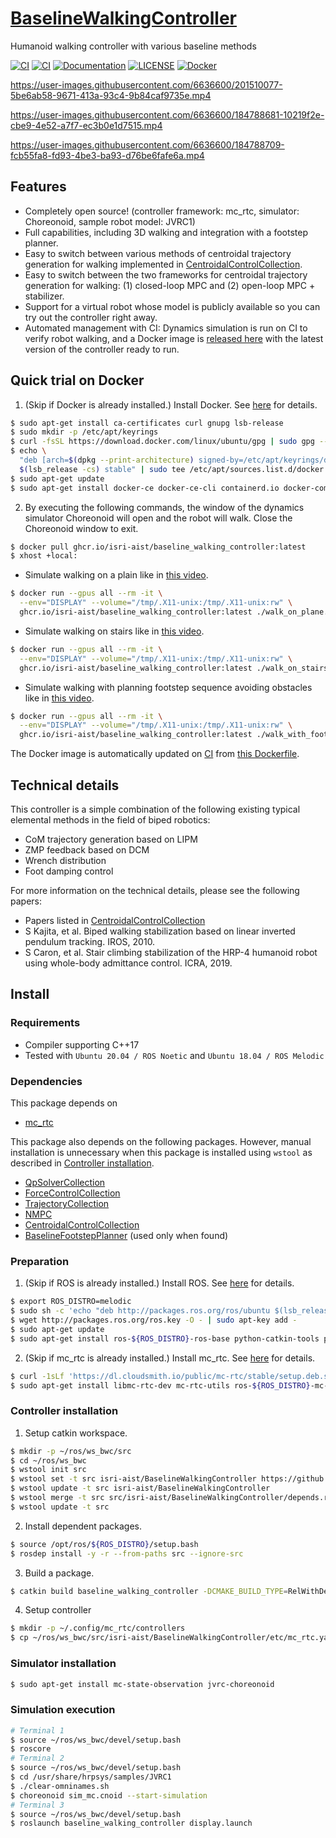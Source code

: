# [BaselineWalkingController](https://github.com/isri-aist/BaselineWalkingController)
Humanoid walking controller with various baseline methods

[![CI](https://github.com/isri-aist/BaselineWalkingController/actions/workflows/ci-standalone.yaml/badge.svg)](https://github.com/isri-aist/BaselineWalkingController/actions/workflows/ci-standalone.yaml)
[![CI](https://github.com/isri-aist/BaselineWalkingController/actions/workflows/ci-catkin.yaml/badge.svg)](https://github.com/isri-aist/BaselineWalkingController/actions/workflows/ci-catkin.yaml)
[![Documentation](https://img.shields.io/badge/doxygen-online-brightgreen?logo=read-the-docs&style=flat)](https://isri-aist.github.io/BaselineWalkingController/)
[![LICENSE](https://img.shields.io/github/license/isri-aist/BaselineWalkingController)](https://github.com/isri-aist/BaselineWalkingController/blob/master/LICENSE)
[![Docker](https://img.shields.io/badge/Docker%20image-ready-blue)](https://github.com/isri-aist/BaselineWalkingController/pkgs/container/baseline_walking_controller)

https://user-images.githubusercontent.com/6636600/201510077-5be6ab58-9671-413a-93c4-9b84caf9735e.mp4

https://user-images.githubusercontent.com/6636600/184788681-10219f2e-cbe9-4e52-a7f7-ec3b0e1d7515.mp4

https://user-images.githubusercontent.com/6636600/184788709-fcb55fa8-fd93-4be3-ba93-d76be6fafe6a.mp4

## Features
- Completely open source! (controller framework: mc_rtc, simulator: Choreonoid, sample robot model: JVRC1)
- Full capabilities, including 3D walking and integration with a footstep planner.
- Easy to switch between various methods of centroidal trajectory generation for walking implemented in [CentroidalControlCollection](https://github.com/isri-aist/CentroidalControlCollection).
- Easy to switch between the two frameworks for centroidal trajectory generation for walking: (1) closed-loop MPC and (2) open-loop MPC + stabilizer.
- Support for a virtual robot whose model is publicly available so you can try out the controller right away.
- Automated management with CI: Dynamics simulation is run on CI to verify robot walking, and a Docker image is [released here](https://github.com/isri-aist/BaselineWalkingController/pkgs/container/baseline_walking_controller) with the latest version of the controller ready to run.

## Quick trial on Docker
1. (Skip if Docker is already installed.) Install Docker. See [here](https://docs.docker.com/engine/install) for details.
```bash
$ sudo apt-get install ca-certificates curl gnupg lsb-release
$ sudo mkdir -p /etc/apt/keyrings
$ curl -fsSL https://download.docker.com/linux/ubuntu/gpg | sudo gpg --dearmor -o /etc/apt/keyrings/docker.gpg
$ echo \
  "deb [arch=$(dpkg --print-architecture) signed-by=/etc/apt/keyrings/docker.gpg] https://download.docker.com/linux/ubuntu \
  $(lsb_release -cs) stable" | sudo tee /etc/apt/sources.list.d/docker.list > /dev/null
$ sudo apt-get update
$ sudo apt-get install docker-ce docker-ce-cli containerd.io docker-compose-plugin
```

2. By executing the following commands, the window of the dynamics simulator Choreonoid will open and the robot will walk.
Close the Choreonoid window to exit.
```bash
$ docker pull ghcr.io/isri-aist/baseline_walking_controller:latest
$ xhost +local:
```

- Simulate walking on a plain like in [this video](https://user-images.githubusercontent.com/6636600/184788681-10219f2e-cbe9-4e52-a7f7-ec3b0e1d7515.mp4).
```bash
$ docker run --gpus all --rm -it \
  --env="DISPLAY" --volume="/tmp/.X11-unix:/tmp/.X11-unix:rw" \
  ghcr.io/isri-aist/baseline_walking_controller:latest ./walk_on_plane.bash
```

- Simulate walking on stairs like in [this video](https://user-images.githubusercontent.com/6636600/184788709-fcb55fa8-fd93-4be3-ba93-d76be6fafe6a.mp4).
```bash
$ docker run --gpus all --rm -it \
  --env="DISPLAY" --volume="/tmp/.X11-unix:/tmp/.X11-unix:rw" \
  ghcr.io/isri-aist/baseline_walking_controller:latest ./walk_on_stairs.bash
```

- Simulate walking with planning footstep sequence avoiding obstacles like in [this video](https://user-images.githubusercontent.com/6636600/187928560-9835e148-bd4b-4b12-8c65-ead6cf3d92f1.mp4).
```bash
$ docker run --gpus all --rm -it \
  --env="DISPLAY" --volume="/tmp/.X11-unix:/tmp/.X11-unix:rw" \
  ghcr.io/isri-aist/baseline_walking_controller:latest ./walk_with_footstep_planner.bash
```

The Docker image is automatically updated on [CI](https://github.com/isri-aist/BaselineWalkingController/actions/workflows/docker.yaml) from [this Dockerfile](https://github.com/isri-aist/BaselineWalkingController/blob/master/.github/workflows/Dockerfile).

## Technical details
This controller is a simple combination of the following existing typical elemental methods in the field of biped robotics:
- CoM trajectory generation based on LIPM
- ZMP feedback based on DCM
- Wrench distribution
- Foot damping control

For more information on the technical details, please see the following papers:
- Papers listed in [CentroidalControlCollection](https://github.com/isri-aist/CentroidalControlCollection)
- S Kajita, et al. Biped walking stabilization based on linear inverted pendulum tracking. IROS, 2010.
- S Caron, et al. Stair climbing stabilization of the HRP-4 humanoid robot using whole-body admittance control. ICRA, 2019.

## Install

### Requirements
- Compiler supporting C++17
- Tested with `Ubuntu 20.04 / ROS Noetic` and `Ubuntu 18.04 / ROS Melodic`

### Dependencies
This package depends on
- [mc_rtc](https://jrl-umi3218.github.io/mc_rtc)

This package also depends on the following packages. However, manual installation is unnecessary when this package is installed using `wstool` as described in [Controller installation](#controller-installation).
- [QpSolverCollection](https://github.com/isri-aist/QpSolverCollection)
- [ForceControlCollection](https://github.com/isri-aist/ForceControlCollection)
- [TrajectoryCollection](https://github.com/isri-aist/TrajectoryCollection)
- [NMPC](https://github.com/isri-aist/NMPC)
- [CentroidalControlCollection](https://github.com/isri-aist/CentroidalControlCollection)
- [BaselineFootstepPlanner](https://github.com/isri-aist/BaselineFootstepPlanner) (used only when found)

### Preparation
1. (Skip if ROS is already installed.) Install ROS. See [here](http://wiki.ros.org/ROS/Installation) for details.
```bash
$ export ROS_DISTRO=melodic
$ sudo sh -c 'echo "deb http://packages.ros.org/ros/ubuntu $(lsb_release -sc) main" > /etc/apt/sources.list.d/ros-latest.list'
$ wget http://packages.ros.org/ros.key -O - | sudo apt-key add -
$ sudo apt-get update
$ sudo apt-get install ros-${ROS_DISTRO}-ros-base python-catkin-tools python-rosdep
```

2. (Skip if mc_rtc is already installed.) Install mc_rtc. See [here](https://jrl-umi3218.github.io/mc_rtc/tutorials/introduction/installation-guide.html) for details.
```bash
$ curl -1sLf 'https://dl.cloudsmith.io/public/mc-rtc/stable/setup.deb.sh' | sudo -E bash
$ sudo apt-get install libmc-rtc-dev mc-rtc-utils ros-${ROS_DISTRO}-mc-rtc-plugin ros-${ROS_DISTRO}-mc-rtc-rviz-panel libeigen-qld-dev
```

### Controller installation
1. Setup catkin workspace.
```bash
$ mkdir -p ~/ros/ws_bwc/src
$ cd ~/ros/ws_bwc
$ wstool init src
$ wstool set -t src isri-aist/BaselineWalkingController https://github.com/isri-aist/BaselineWalkingController --git -y
$ wstool update -t src isri-aist/BaselineWalkingController
$ wstool merge -t src src/isri-aist/BaselineWalkingController/depends.rosinstall
$ wstool update -t src
```

2. Install dependent packages.
```bash
$ source /opt/ros/${ROS_DISTRO}/setup.bash
$ rosdep install -y -r --from-paths src --ignore-src
```

3. Build a package.
```bash
$ catkin build baseline_walking_controller -DCMAKE_BUILD_TYPE=RelWithDebInfo --catkin-make-args all tests
```

4. Setup controller
```bash
$ mkdir -p ~/.config/mc_rtc/controllers
$ cp ~/ros/ws_bwc/src/isri-aist/BaselineWalkingController/etc/mc_rtc.yaml ~/.config/mc_rtc/mc_rtc.yaml
```

### Simulator installation
```bash
$ sudo apt-get install mc-state-observation jvrc-choreonoid
```

### Simulation execution
```bash
# Terminal 1
$ source ~/ros/ws_bwc/devel/setup.bash
$ roscore
# Terminal 2
$ source ~/ros/ws_bwc/devel/setup.bash
$ cd /usr/share/hrpsys/samples/JVRC1
$ ./clear-omninames.sh
$ choreonoid sim_mc.cnoid --start-simulation
# Terminal 3
$ source ~/ros/ws_bwc/devel/setup.bash
$ roslaunch baseline_walking_controller display.launch
```
